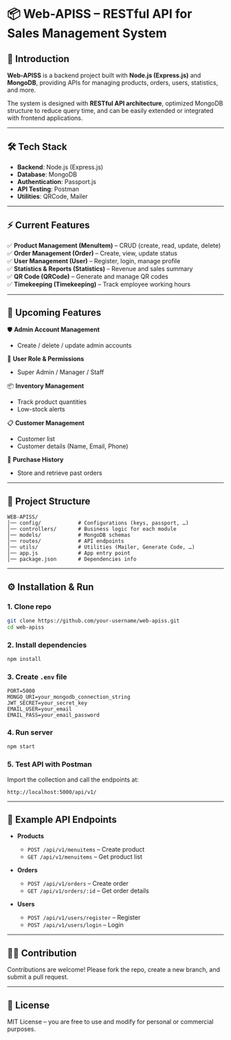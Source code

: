 # 📦 Web-APISS – RESTful API for Sales Management System  

## 🚀 Introduction  
**Web-APISS** is a backend project built with **Node.js (Express.js)** and **MongoDB**, providing APIs for managing products, orders, users, statistics, and more.  

The system is designed with **RESTful API architecture**, optimized MongoDB structure to reduce query time, and can be easily extended or integrated with frontend applications.  

---

## 🛠️ Tech Stack  
- **Backend**: Node.js (Express.js)  
- **Database**: MongoDB  
- **Authentication**: Passport.js  
- **API Testing**: Postman  
- **Utilities**: QRCode, Mailer  

---

## ⚡ Current Features  
✅ **Product Management (MenuItem)** – CRUD (create, read, update, delete)  
✅ **Order Management (Order)** – Create, view, update status  
✅ **User Management (User)** – Register, login, manage profile  
✅ **Statistics & Reports (Statistics)** – Revenue and sales summary  
✅ **QR Code (QRCode)** – Generate and manage QR codes  
✅ **Timekeeping (Timekeeping)** – Track employee working hours  

---

## 🔮 Upcoming Features  
🛡️ **Admin Account Management**  
- Create / delete / update admin accounts  

👥 **User Role & Permissions**  
- Super Admin / Manager / Staff  

📦 **Inventory Management**  
- Track product quantities  
- Low-stock alerts  

📋 **Customer Management**  
- Customer list  
- Customer details (Name, Email, Phone)  

🛒 **Purchase History**  
- Store and retrieve past orders  

---

## 📂 Project Structure  

```
WEB-APISS/
│── config/            # Configurations (keys, passport, …)
│── controllers/       # Business logic for each module
│── models/            # MongoDB schemas
│── routes/            # API endpoints
│── utils/             # Utilities (Mailer, Generate Code, …)
│── app.js             # App entry point
│── package.json       # Dependencies info
```

---

## ⚙️ Installation & Run  

### 1. Clone repo  
```bash
git clone https://github.com/your-username/web-apiss.git
cd web-apiss
```

### 2. Install dependencies  
```bash
npm install
```

### 3. Create `.env` file  
```env
PORT=5000
MONGO_URI=your_mongodb_connection_string
JWT_SECRET=your_secret_key
EMAIL_USER=your_email
EMAIL_PASS=your_email_password
```

### 4. Run server  
```bash
npm start
```

### 5. Test API with Postman  
Import the collection and call the endpoints at:  
```
http://localhost:5000/api/v1/
```

---

## 📌 Example API Endpoints  

- **Products**  
  - `POST /api/v1/menuitems` – Create product  
  - `GET /api/v1/menuitems` – Get product list  

- **Orders**  
  - `POST /api/v1/orders` – Create order  
  - `GET /api/v1/orders/:id` – Get order details  

- **Users**  
  - `POST /api/v1/users/register` – Register  
  - `POST /api/v1/users/login` – Login  

---

## 👨‍💻 Contribution  
Contributions are welcome! Please fork the repo, create a new branch, and submit a pull request.  

---

## 📄 License  
MIT License – you are free to use and modify for personal or commercial purposes.  
